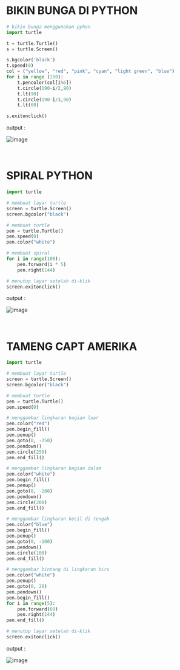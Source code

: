 # BIKIN BUNGA DI PYTHON

```py
# bikin bunga menggunakan pyhon
import turtle

t = turtle.Turtle()
s = turtle.Screen()

s.bgcolor('black')
t.speed(0)
col = ("yellow", "red", "pink", "cyan", "light green", "blue")
for i in range (150):
    t.pencolor(col[i%6])
    t.circle(190-i/2,90)
    t.lt(90)
    t.circle(190-i/3,90)
    t.lt(60)

s.exitonclick()
```

output : 

![image](https://user-images.githubusercontent.com/92344349/229367348-4c6f9c40-5bab-4e9d-a144-e093fc243dec.png)

<br>

# SPIRAL PYTHON

```py
import turtle

# membuat layar turtle
screen = turtle.Screen()
screen.bgcolor("black")

# membuat turtle
pen = turtle.Turtle()
pen.speed(0)
pen.color("white")

# membuat spiral
for i in range(100):
    pen.forward(i * 5)
    pen.right(144)

# menutup layar setelah di-klik
screen.exitonclick()

```
output : 

![image](https://user-images.githubusercontent.com/92344349/229380087-3a02e521-fc23-4bb1-9f16-46d83ff8eca3.png)

<br>

# TAMENG CAPT AMERIKA 

```py
import turtle

# membuat layar turtle
screen = turtle.Screen()
screen.bgcolor("black")

# membuat turtle
pen = turtle.Turtle()
pen.speed(0)

# menggambar lingkaran bagian luar
pen.color("red")
pen.begin_fill()
pen.penup()
pen.goto(0, -250)
pen.pendown()
pen.circle(250)
pen.end_fill()

# menggambar lingkaran bagian dalam
pen.color("white")
pen.begin_fill()
pen.penup()
pen.goto(0, -200)
pen.pendown()
pen.circle(200)
pen.end_fill()

# menggambar lingkaran kecil di tengah
pen.color("blue")
pen.begin_fill()
pen.penup()
pen.goto(0, -100)
pen.pendown()
pen.circle(100)
pen.end_fill()

# menggambar bintang di lingkaran biru
pen.color("white")
pen.penup()
pen.goto(0, 20)
pen.pendown()
pen.begin_fill()
for i in range(5):
    pen.forward(60)
    pen.right(144)
pen.end_fill()

# menutup layar setelah di-klik
screen.exitonclick()

```

output : 

![image](https://user-images.githubusercontent.com/92344349/229380414-7fabcbfa-1f23-49c3-af09-80047d707a59.png)


